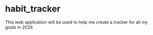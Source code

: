 # habit_tracker
This web application will be used to help me create a tracker for all my goals in 2024
